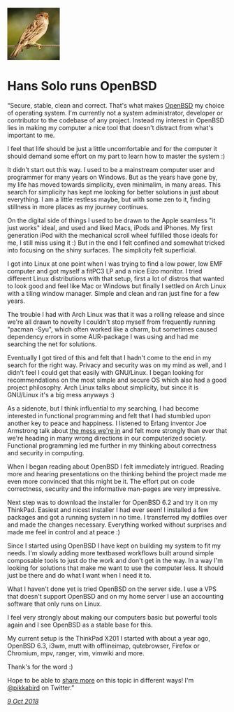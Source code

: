 <p><a href="/" alt="avatar" title="home page"><img src="pikkabird.jpeg" class="w3"></a></p>

# Hans Solo runs OpenBSD

<p class="quote">&#8220;Secure, stable, clean and correct. That's
what makes <a href="https://www.openbsd.org">OpenBSD</a> my choice
of operating system. I'm currently not a system administrator,
developer or contributor to the codebase of any project. Instead
my interest in OpenBSD lies in making my computer a nice tool that
doesn't distract from what's important to me.</p>

I feel that life should be just a little uncomfortable and for the
computer it should demand some effort on my part to learn how to
master the system :)

It didn't start out this way. I used to be a mainstream computer
user and programmer for many years on Windows. But as the years
have gone by, my life has moved towards simplicity, even minimalim,
in many areas.  This search for simplicity has kept me looking for
better solutions in just about everything. I am a little restless
maybe, but with some zen to it, finding stillness in more places
as my journey continues.

On the digital side of things I used to be drawn to the Apple
seamless "it just works" ideal, and used and liked Macs, iPods and
iPhones. My first generation iPod with the mechanical scroll wheel
fulfilled those ideals for me, I still miss using it :) But in the
end I felt confined and somewhat tricked into focusing on the shiny
surfaces. The simplicity felt superficial.

I got into Linux at one point when I was trying to find a low power,
low EMF computer and got myself a fitPC3 LP and a nice Eizo monitor.
I tried different Linux distributions with that setup, first a lot
of distros that wanted to look good and feel like Mac or Windows
but finally I settled on Arch Linux with a tiling window manager.
Simple and clean and ran just fine for a few years.

The trouble I had with Arch Linux was that it was a rolling release
and since we're all drawn to novelty I couldn't stop myself from
frequently running "pacman -Syu", which often worked like a charm,
but sometimes caused dependency errors in some AUR-package I was
using and had me searching the net for solutions.

Eventually I got tired of this and felt that I hadn't come to the
end in my search for the right way. Privacy and security was on my
mind as well, and I didn't feel I could get that easily with
GNU/Linux. I began looking for recommendations on the most simple
and secure OS which also had a good project philosophy. Arch Linux
talks about simplicity, but since it is GNU/Linux it's a big mess
anyways :)

As a sidenote, but I think influential to my searching, I had become
interested in functional programming and felt that I had stumbled
upon another key to peace and happiness. I listened to Erlang
inventor Joe Armstrong talk about [the mess we're
in](https://www.youtube.com/watch?v=lKXe3HUG2l4&t=1770s) and felt
more strongly than ever that we're heading in many wrong directions
in our computerized society. Functional programming led me further
in my thinking about correctness and security in computing.

When I began reading about OpenBSD I felt immediately intrigued.
Reading more and hearing presentations on the thinking behind the
project made me even more convinced that this might be it. The
effort put on code correctness, security and the informative man-pages
are very impressive.

Next step was to download the installer for OpenBSD 6.2 and try it
on my ThinkPad. Easiest and nicest installer I had ever seen! I
installed a few packages and got a running system in no time. I
transferred my dotfiles over and made the changes necessary.
Everything worked without surprises and made me feel in control and
at peace :)

Since I started using OpenBSD I have kept on building my system to
fit my needs. I'm slowly adding more textbased workflows built
around simple composable tools to just do the work and don't get
in the way. In a way I'm looking for solutions that make me want
to use the computer less. It should just be there and do what I
want when I need it to.

What I haven't done yet is tried OpenBSD on the server side. I use
a VPS that doesn't support OpenBSD and on my home server I use an
accounting software that only runs on Linux.

I feel very strongly about making our computers basic but powerful
tools again and I see OpenBSD as a stable base for this.

My current setup is the ThinkPad X201 I started with about a year
ago, OpenBSD 6.3, i3wm, mutt with offlineimap, qutebrowser, Firefox
or Chromium, mpv, ranger, vim, vimwiki and more.

Thank's for the word :)

Hope to be able to [share more](http://digitalwoodsman.se/) on this
topic in different ways! I'm [@pikkabird](https://twitter.com/pikkabird)
on Twitter.&#8221;

_[9 Oct 2018](/raw/people/pikkabird.md)_

[OpenBSD]: https://www.openbsd.org/
